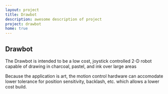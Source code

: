 ```yaml
---
layout: project
title: Drawbot
description: awesome description of project
project: drawbot
home: true
---
```


<h2>Drawbot</h2>
<p> The Drawbot is intended to be a low cost, joystick controlled 2-D robot capable of drawing in charcoal, pastel, and ink over large areas </p>
<p> Because the application is art, the motion control hardware can accomodate lower tolerance for position sensitivity, backlash, etc. which allows a lower cost build. </p>
